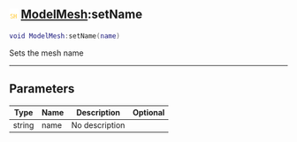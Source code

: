 ## ![shared](../../.gitbook/assets/shared.png) [ModelMesh](modelmesh):setName

```lua
void ModelMesh:setName(name)
```

Sets the mesh name

------
## Parameters

| Type   | Name | Description | Optional |
| ------ | ---- | ----------- | -------: |
| string | name | No description |  |

